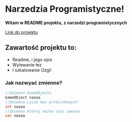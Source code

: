 # Narzedzia Programistyczne!

**Witam w README projektu, z narzedzi programistycznych**

[Link do projektu](https://github.com/MaksOszkiel/npKUL)

## Zawartość projektu to:
- Readme, i jego opis
- Wylewanie łez
- I szkalowanie Ożgi!

### Jak nazwyać zmienne?
```csharp
//Zmienna GameObjectu
GameObject nazwa
//Zmienna Liczb bez przecinkowych
int nazwa
//Zmienna której można użyc zawsze
var nazwa
```



